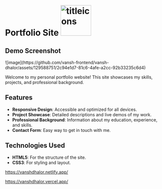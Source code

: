  # Portfolio Site <img src="https://github.com/vansh-frontend/vansh-dhalor/assets/129588751/a7f0f58d-bd63-4c56-8631-9a7c2f004629" alt="titleicons" width="100">

<h2>Demo Screenshot</h2>
![image](https://github.com/vansh-frontend/vansh-dhalor/assets/129588751/2c94e1d7-81c6-4afe-a2cc-92b33235c6d4)



 

 
Welcome to my personal portfolio website! This site showcases my skills, projects, and professional background.

## Features

- **Responsive Design**: Accessible and optimized for all devices.
- **Project Showcase**: Detailed descriptions and live demos of my work.
- **Professional Background**: Information about my education, experience, and skills.
- **Contact Form**: Easy way to get in touch with me.

## Technologies Used

- **HTML5**: For the structure of the site.
- **CSS3**: For styling and layout.

https://vanshdhalor.netlify.app/

https://vanshdhalor.vercel.app/
